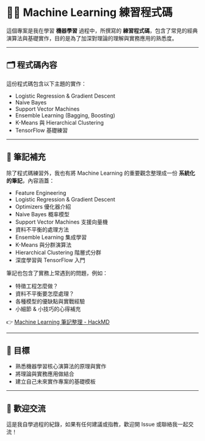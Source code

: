# 🧑‍💻 Machine Learning 練習程式碼

這個專案是我在學習 **機器學習** 過程中，所撰寫的 **練習程式碼**，包含了常見的經典演算法與基礎實作，目的是為了加深對理論的理解與實務應用的熟悉度。

---

## 🗂️ 程式碼內容
這份程式碼包含以下主題的實作：
- Logistic Regression & Gradient Descent
- Naive Bayes
- Support Vector Machines
- Ensemble Learning (Bagging, Boosting)
- K-Means 與 Hierarchical Clustering
- TensorFlow 基礎練習

---

## 📒 筆記補充
除了程式碼練習外，我也有將 Machine Learning 的重要觀念整理成一份 **系統化的筆記**，內容涵蓋：
- Feature Engineering
- Logistic Regression & Gradient Descent
- Optimizers 優化器介紹
- Naive Bayes 概率模型
- Support Vector Machines 支援向量機
- 資料不平衡的處理方法
- Ensemble Learning 集成學習
- K-Means 與分群演算法
- Hierarchical Clustering 階層式分群
- 深度學習與 TensorFlow 入門

筆記也包含了實務上常遇到的問題，例如：
- 特徵工程怎麼做？
- 資料不平衡要怎麼處理？
- 各種模型的優缺點與實戰經驗
- 小細節 & 小技巧的心得補充

👉 [Machine Learning 筆記整理 - HackMD](https://hackmd.io/@neohuang1999/rJZaFKWj0)

---

## 🏁 目標
- 熟悉機器學習核心演算法的原理與實作
- 將理論與實務應用做結合
- 建立自己未來實作專案的基礎模板

---

## 🙌 歡迎交流
這是我自學過程的紀錄，如果有任何建議或指教，歡迎開 Issue 或聯絡我一起交流！
